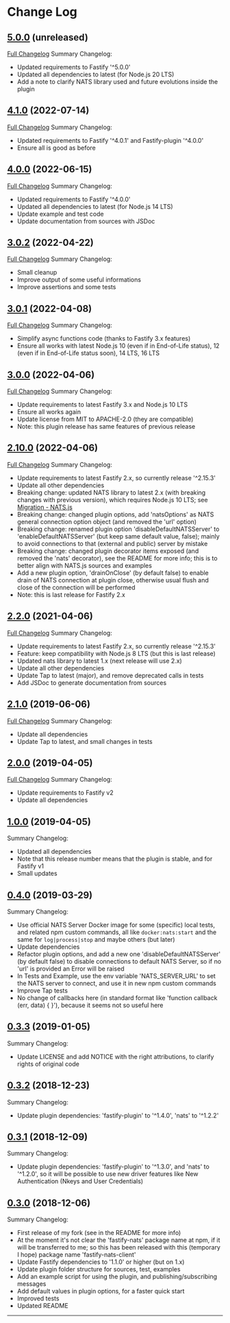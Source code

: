 # Change Log

## [5.0.0](https://github.com/smartiniOnGitHub/fastify-favicon/releases/tag/5.0.0) (unreleased)
[Full Changelog](https://github.com/smartiniOnGitHub/fastify-favicon/compare/4.1.0...5.0.0)
Summary Changelog:
- Updated requirements to Fastify '^5.0.0'
- Updated all dependencies to latest (for Node.js 20 LTS)
- Add a note to clarify NATS library used and future evolutions inside the plugin

## [4.1.0](https://github.com/smartiniOnGitHub/fastify-nats-client/releases/tag/4.1.0) (2022-07-14)
[Full Changelog](https://github.com/smartiniOnGitHub/fastify-nats-client/compare/4.0.0...4.1.0)
Summary Changelog:
- Updated requirements to Fastify '^4.0.1' and Fastify-plugin '^4.0.0'
- Ensure all is good as before

## [4.0.0](https://github.com/smartiniOnGitHub/fastify-nats-client/releases/tag/4.0.0) (2022-06-15)
[Full Changelog](https://github.com/smartiniOnGitHub/fastify-nats-client/compare/3.0.2...4.0.0)
Summary Changelog:
- Updated requirements to Fastify '^4.0.0'
- Updated all dependencies to latest (for Node.js 14 LTS)
- Update example and test code
- Update documentation from sources with JSDoc

## [3.0.2](https://github.com/smartiniOnGitHub/fastify-nats-client/releases/tag/3.0.2) (2022-04-22)
[Full Changelog](https://github.com/smartiniOnGitHub/fastify-nats-client/compare/3.0.1...3.0.2)
Summary Changelog:
- Small cleanup
- Improve output of some useful informations
- Improve assertions and some tests

## [3.0.1](https://github.com/smartiniOnGitHub/fastify-nats-client/releases/tag/3.0.1) (2022-04-08)
[Full Changelog](https://github.com/smartiniOnGitHub/fastify-nats-client/compare/3.0.0...3.0.1)
Summary Changelog:
- Simplify async functions code (thanks to Fastify 3.x features)
- Ensure all works with latest Node.js 10 (even if in End-of-Life status), 
  12 (even if in End-of-Life status soon), 14 LTS, 16 LTS

## [3.0.0](https://github.com/smartiniOnGitHub/fastify-nats-client/releases/tag/3.0.0) (2022-04-06)
[Full Changelog](https://github.com/smartiniOnGitHub/fastify-nats-client/compare/2.10.0...3.0.0)
Summary Changelog:
- Update requirements to latest Fastify 3.x and Node.js 10 LTS
- Ensure all works again
- Update license from MIT to APACHE-2.0 (they are compatible)
- Note: this plugin release has same features of previous release

## [2.10.0](https://github.com/smartiniOnGitHub/fastify-nats-client/releases/tag/2.10.0) (2022-04-06)
[Full Changelog](https://github.com/smartiniOnGitHub/fastify-nats-client/compare/2.2.0...2.10.0)
Summary Changelog:
- Update requirements to latest Fastify 2.x, so currently release '^2.15.3'
- Update all other dependencies
- Breaking change: updated NATS library to latest 2.x 
  (with breaking changes with previous version), which requires Node.js 10 LTS; 
  see [Migration - NATS.js](https://github.com/nats-io/nats.js/blob/main/migration.md)
- Breaking change: changed plugin options, add 'natsOptions' as NATS general 
  connection option object (and removed the 'url' option)
- Breaking change: renamed plugin option 'disableDefaultNATSServer' to
  'enableDefaultNATSServer' (but keep same default value, false); 
  mainly to avoid connections to that (external and public) server
  by mistake
- Breaking change: changed plugin decorator items exposed
  (and removed the 'nats' decorator), see the README for more info; 
  this is to better align with NATS.js sources and examples
- Add a new plugin option, 'drainOnClose' (by default false) 
  to enable drain of NATS connection at plugin close, 
  otherwise usual flush and close of the connection will be performed
- Note: this is last release for Fastify 2.x

## [2.2.0](https://github.com/smartiniOnGitHub/fastify-nats-client/releases/tag/2.2.0) (2021-04-06)
[Full Changelog](https://github.com/smartiniOnGitHub/fastify-nats-client/compare/2.1.0...2.2.0)
Summary Changelog:
- Update requirements to latest Fastify 2.x, so currently release '^2.15.3'
- Feature: keep compatibility with Node.js 8 LTS (but this is last release)
- Updated nats library to latest 1.x (next release will use 2.x)
- Update all other dependencies
- Update Tap to latest (major), and remove deprecated calls in tests
- Add JSDoc to generate documentation from sources

## [2.1.0](https://github.com/smartiniOnGitHub/fastify-nats-client/releases/tag/2.1.0) (2019-06-06)
[Full Changelog](https://github.com/smartiniOnGitHub/fastify-nats-client/compare/2.0.0...2.1.0)
Summary Changelog:
- Update all dependencies
- Update Tap to latest, and small changes in tests

## [2.0.0](https://github.com/smartiniOnGitHub/fastify-nats-client/releases/tag/2.0.0) (2019-04-05)
[Full Changelog](https://github.com/smartiniOnGitHub/fastify-nats-client/compare/1.0.0...2.0.0)
Summary Changelog:
- Update requirements to Fastify v2
- Update all dependencies

## [1.0.0](https://github.com/smartiniOnGitHub/fastify-nats-client/releases/tag/1.0.0) (2019-04-05)
Summary Changelog:
- Updated all dependencies
- Note that this release number means that the plugin is stable, 
  and for Fastify v1
- Small updates

## [0.4.0](https://github.com/smartiniOnGitHub/fastify-nats-client/releases/tag/0.4.0) (2019-03-29)
Summary Changelog:
- Use official NATS Server Docker image for some (specific) local tests, 
  and related npm custom commands, all like `docker:nats:start` 
  and the same for `log|process|stop` and maybe others (but later)
- Update dependencies
- Refactor plugin options, and add a new one 'disableDefaultNATSServer' 
  (by default false) to disable connections to default NATS Server, 
  so if no 'url' is provided an Error will be raised
- In Tests and Example, use the env variable 'NATS_SERVER_URL' 
  to set the NATS server to connect, and use it in new npm custom commands
- Improve Tap tests
- No change of callbacks here (in standard format like 
  'function callback (err, data) { }'), because it seems not so useful here

## [0.3.3](https://github.com/smartiniOnGitHub/fastify-nats-client/releases/tag/0.3.3) (2019-01-05)
Summary Changelog:
- Update LICENSE and add NOTICE with the right attributions, 
  to clarify rights of original code

## [0.3.2](https://github.com/smartiniOnGitHub/fastify-nats-client/releases/tag/0.3.2) (2018-12-23)
Summary Changelog:
- Update plugin dependencies: 'fastify-plugin' to '^1.4.0', 'nats' to '^1.2.2'

## [0.3.1](https://github.com/smartiniOnGitHub/fastify-nats-client/releases/tag/0.3.1) (2018-12-09)
Summary Changelog:
- Update plugin dependencies: 'fastify-plugin' to '^1.3.0', 
  and 'nats' to '^1.2.0', so it will be possible to use new driver features 
  like New Authentication (Nkeys and User Credentials)

## [0.3.0](https://github.com/smartiniOnGitHub/fastify-nats-client/releases/tag/0.3.0) (2018-12-06)
Summary Changelog:
- First release of my fork (see in the README for more info)
- At the moment it's not clear the 'fastify-nats' package name at npm, if it will be transferred to me; 
  so this has been released with this (temporary I hope) package name 'fastify-nats-client'
- Update Fastify dependencies to '1.1.0' or higher (but on 1.x)
- Update plugin folder structure for sources, test, examples
- Add an example script for using the plugin, and publishing/subscribing messages
- Add default values in plugin options, for a faster quick start
- Improved tests
- Updated README


----

